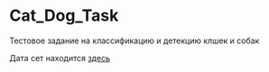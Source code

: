 # Cat_Dog_Task

Тестовое задание на классификацию и детекцию клшек и собак





Дата сет находится [здесь](https://cloud.neurus.ru/index.php/s/DFQ4jbsoCfLgzXz)